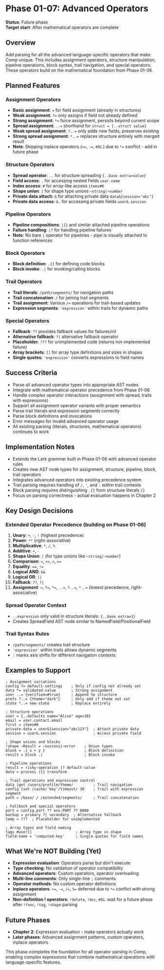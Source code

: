 # Phase 01-07: Advanced Operators

**Status**: Future phase  
**Target start**: After mathematical operators are complete

## Overview

Add parsing for all the advanced language-specific operators that make Comp unique. This includes assignment operators, structure manipulation, pipeline operations, block syntax, trail navigation, and special operators. These operators build on the mathematical foundation from Phase 01-06.

## Planned Features

### Assignment Operators
- **Basic assignment**: `=` for field assignment (already in structures)
- **Weak assignment**: `?=` only assigns if field not already defined
- **Strong assignment**: `*=` force assignment, persists beyond current scope
- **Spread assignment**: `..=` shorthand for `struct = {..struct value}`
- **Weak spread assignment**: `?..=` only adds new fields, preserves existing
- **Strong spread assignment**: `*..=` replaces structure entirely with merged result
- **Note**: Skipping inplace operators (`+=`, `-=`, etc.) due to `*=` conflict - add in future phase

### Structure Operators
- **Spread operator**: `..` for structure spreading `{..base extra=value}`
- **Field access**: `.` for accessing nested fields `user.name`
- **Index access**: `#` for array-like access `items#0`
- **Shape union**: `|` for shape type unions `~string|~number`
- **Private data attach**: `&` for attaching private data `data&{session="abc"}`
- **Private data access**: `&.` for accessing private fields `user&.session`

### Pipeline Operators
- **Pipeline compositions**: `|{}` and similar attached pipeline operations
- **Failure handling**: `|?` for handling pipeline failures
- **Note**: No bare `|` operator for pipelines - pipe is visually attached to function references

### Block Operators
- **Block definition**: `.{}` for defining code blocks
- **Block invoke**: `.|` for invoking/calling blocks

### Trail Operators
- **Trail literals**: `/path/segments/` for navigation paths
- **Trail concatenation**: `/` for joining trail segments
- **Trail assignment**: Various `/=` operations for trail-based updates
- **Expression segments**: `'expression'` within trails for dynamic paths

### Special Operators
- **Fallback**: `??` provides fallback values for failures/nil
- **Alternative fallback**: `?|` alternative fallback operator
- **Placeholder**: `???` for unimplemented code (returns not-implemented failure)
- **Array brackets**: `[]` for array type definitions and sizes in shapes
- **Single quotes**: `'expression'` converts expressions to field names

## Success Criteria

- Parse all advanced operator types into appropriate AST nodes
- Integrate with mathematical operator precedence from Phase 01-06
- Handle complex operator interactions (assignment with spread, trails with expressions)
- Support all assignment operator variants with proper semantics
- Parse trail literals and expression segments correctly
- Parse block definitions and invocations
- Error messages for invalid advanced operator usage
- All existing parsing (literals, structures, mathematical operators) continues to work

## Implementation Notes

- Extends the Lark grammar built in Phase 01-06 with advanced operator rules
- Creates new AST node types for assignment, structure, pipeline, block, trail operators
- Integrates advanced operators into existing precedence system
- Trail parsing requires handling of `/`, `'`, and `:` within trail contexts
- Block parsing requires distinguishing `.{}` from structure literals `{}`
- Focus on parsing correctness - actual evaluation happens in Chapter 2

## Key Design Decisions

### Extended Operator Precedence (building on Phase 01-06)
1. **Unary**: `+`, `-`, `!` (highest precedence)
2. **Power**: `**` (right-associative)
3. **Multiplicative**: `*`, `/`, `%`
4. **Additive**: `+`, `-`
5. **Shape Union**: `|` (for type unions like `~string|~number`)
6. **Comparison**: `<`, `<=`, `>`, `>=`
7. **Equality**: `==`, `!=`
8. **Logical AND**: `&&`
9. **Logical OR**: `||`
10. **Fallback**: `??`, `?|`
11. **Assignment**: `=`, `?=`, `*=`, `..=`, `?..=`, `*..=` (lowest precedence, right-associative)

### Spread Operator Context
- `..expression` only valid in structure literals: `{..base extra=1}`
- Creates SpreadField AST node similar to NamedField/PositionalField

### Trail Syntax Rules
- `/path/segments/` creates trail structure
- `'expression'` within trails allows dynamic segments
- `:` marks axis shifts for different navigation contexts

## Examples to Support

```comp
; Assignment variations
config ?= default-settings    ; Only if config not already set
data *= validated-value       ; Strong assignment
user ..= {verified=#true}     ; Append to structure
prefs ?..= {theme="dark"}     ; Only add if theme not set
state *..= new-state          ; Replace entirely

; Structure operations
user = {..defaults name="Alice" age=30}
email = user.contact.email
first = items#0
private-data = user&{session="abc123"}  ; Attach private data
session = user&.session                 ; Access private field

; Shape unions and blocks
!shape ~Result = ~success|~error    ; Union types
block = .{ x + y }                  ; Block definition
result = block .|                   ; Block invoke

; Pipeline operations
result = risky-operation |? default-value
data = process |{} transform

; Trail operations and expression control
data |get /users/profile/theme/         ; Trail navigation
config |set /cache/'key'/timeout/ 30    ; Trail with expression segment
path = /base/ / /extended/segments/     ; Trail concatenation

; Fallback and special operators
port = config.port ?? env.PORT ?? 8080
backup = primary ?| secondary  ; Alternative fallback
temp = ???  ; Placeholder for unimplemented

; Array types and field naming
tags #user[]                    ; Array type in shape
field-name = 'computed-key'     ; Single quotes for field names
```

## What We're NOT Building (Yet)

- **Expression evaluation**: Operators parse but don't execute
- **Type checking**: No validation of operator compatibility 
- **Advanced operators**: Custom operators, operator overloading
- **Multi-line comments**: Only single-line `;` comments
- **Operator methods**: No custom operator definitions
- **Inplace operators**: `+=`, `-=`, `/=`, `%=` deferred due to `*=` conflict with strong assignment
- **Non-definition ! operators**: `!delete`, `!doc`, etc. wait for a future phase after `!func`, `!tag`, `!shape` parsing

## Future Phases

- **Chapter 2**: Expression evaluation - make operators actually work
- **Later phases**: Advanced assignment patterns, custom operators, inplace operators

This phase completes the foundation for all operator parsing in Comp, enabling complex expressions that combine mathematical operations with language-specific features.